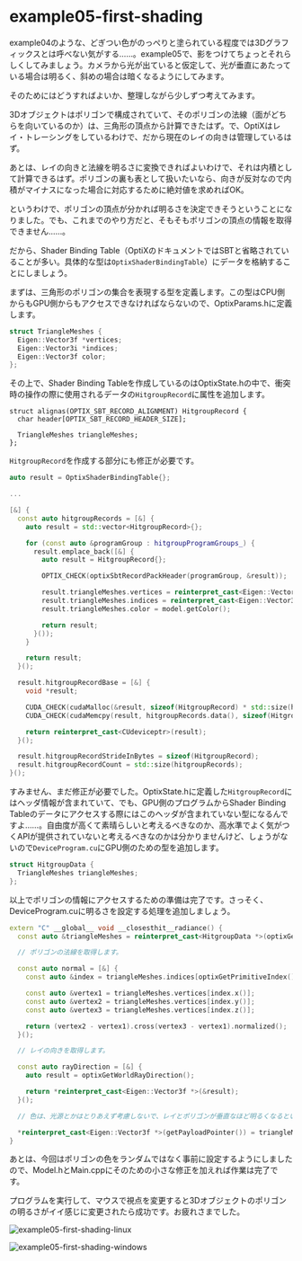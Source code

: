 # example05-first-shading

example04のような、どぎつい色がのっぺりと塗られている程度では3Dグラフィックスとは呼べない気がする……。example05で、影をつけてちょっとそれらしくしてみましょう。カメラから光が出ていると仮定して、光が垂直にあたっている場合は明るく、斜めの場合は暗くなるようにしてみます。

そのためにはどうすればよいか、整理しながら少しずつ考えてみます。

3Dオブジェクトはポリゴンで構成されていて、そのポリゴンの法線（面がどちらを向いているのか）は、三角形の頂点から計算できたはず。で、OptiXはレイ・トレーシングをしているわけで、だから現在のレイの向きは管理しているはず。

あとは、レイの向きと法線を明るさに変換できればよいわけで、それは内積として計算できるはず。ポリゴンの裏も表として扱いたいなら、向きが反対なので内積がマイナスになった場合に対応するために絶対値を求めればOK。

というわけで、ポリゴンの頂点が分かれば明るさを決定できそうということになりました。でも、これまでのやり方だと、そもそもポリゴンの頂点の情報を取得できません……。

だから、Shader Binding Table（OptiXのドキュメントではSBTと省略されていることが多い。具体的な型は`OptixShaderBindingTable`）にデータを格納することにしましょう。

まずは、三角形のポリゴンの集合を表現する型を定義します。この型はCPU側からもGPU側からもアクセスできなければならないので、OptixParams.hに定義します。

~~~c++
struct TriangleMeshes {
  Eigen::Vector3f *vertices;
  Eigen::Vector3i *indices;
  Eigen::Vector3f color;
};
~~~

その上で、Shader Binding Tableを作成しているのはOptixState.hの中で、衝突時の操作の際に使用されるデータの`HitgroupRecord`に属性を追加します。

~~~c+++
struct alignas(OPTIX_SBT_RECORD_ALIGNMENT) HitgroupRecord {
  char header[OPTIX_SBT_RECORD_HEADER_SIZE];

  TriangleMeshes triangleMeshes;
};
~~~

`HitgroupRecord`を作成する部分にも修正が必要です。

~~~c++
auto result = OptixShaderBindingTable{};

...

[&] {
  const auto hitgroupRecords = [&] {
    auto result = std::vector<HitgroupRecord>{};

    for (const auto &programGroup : hitgroupProgramGroups_) {
      result.emplace_back([&] {
        auto result = HitgroupRecord{};

        OPTIX_CHECK(optixSbtRecordPackHeader(programGroup, &result));

        result.triangleMeshes.vertices = reinterpret_cast<Eigen::Vector3f *>(verticesBuffer_.getData());
        result.triangleMeshes.indices = reinterpret_cast<Eigen::Vector3i *>(indicesBuffer_.getData());
        result.triangleMeshes.color = model.getColor();

        return result;
      }());
    }

    return result;
  }();

  result.hitgroupRecordBase = [&] {
    void *result;

    CUDA_CHECK(cudaMalloc(&result, sizeof(HitgroupRecord) * std::size(hitgroupRecords)));
    CUDA_CHECK(cudaMemcpy(result, hitgroupRecords.data(), sizeof(HitgroupRecord) * std::size(hitgroupRecords), cudaMemcpyHostToDevice));

    return reinterpret_cast<CUdeviceptr>(result);
  }();

  result.hitgroupRecordStrideInBytes = sizeof(HitgroupRecord);
  result.hitgroupRecordCount = std::size(hitgroupRecords);
}();
~~~

すみません、まだ修正が必要でした。OptixState.hに定義した`HitgroupRecord`にはヘッダ情報が含まれていて、でも、GPU側のプログラムからShader Binding Tableのデータにアクセスする際にはこのヘッダが含まれていない型になるんですよ……。自由度が高くて素晴らしいと考えるべきなのか、高水準でよく気がつくAPIが提供されていないと考えるべきなのかは分かりませんけど、しょうがないので`DeviceProgram.cu`にGPU側のための型を追加します。

~~~c++
struct HitgroupData {
  TriangleMeshes triangleMeshes;
};
~~~

以上でポリゴンの情報にアクセスするための準備は完了です。さっそく、DeviceProgram.cuに明るさを設定する処理を追加しましょう。

~~~c++
extern "C" __global__ void __closesthit__radiance() {
  const auto &triangleMeshes = reinterpret_cast<HitgroupData *>(optixGetSbtDataPointer())->triangleMeshes;

  // ポリゴンの法線を取得します。

  const auto normal = [&] {
    const auto &index = triangleMeshes.indices[optixGetPrimitiveIndex()];

    const auto &vertex1 = triangleMeshes.vertices[index.x()];
    const auto &vertex2 = triangleMeshes.vertices[index.y()];
    const auto &vertex3 = triangleMeshes.vertices[index.z()];

    return (vertex2 - vertex1).cross(vertex3 - vertex1).normalized();
  }();

  // レイの向きを取得します。

  const auto rayDirection = [&] {
    auto result = optixGetWorldRayDirection();

    return *reinterpret_cast<Eigen::Vector3f *>(&result);
  }();

  // 色は、光源とかはとりあえず考慮しないで、レイとポリゴンが垂直なほど明るくなるということで。カメラにライトが付いているとでも思って、納得してください……。

  *reinterpret_cast<Eigen::Vector3f *>(getPayloadPointer()) = triangleMeshes.color * (0.2 + 0.8 * std::abs(normal.dot(rayDirection)));
}
~~~

あとは、今回はポリゴンの色をランダムではなく事前に設定するようにしましたので、Model.hとMain.cppにそのための小さな修正を加えれば作業は完了です。

プログラムを実行して、マウスで視点を変更すると3Dオブジェクトのポリゴンの明るさがイイ感じに変更されたら成功です。お疲れさまでした。

![example05-first-shading-linux]()

![example05-first-shading-windows]()
